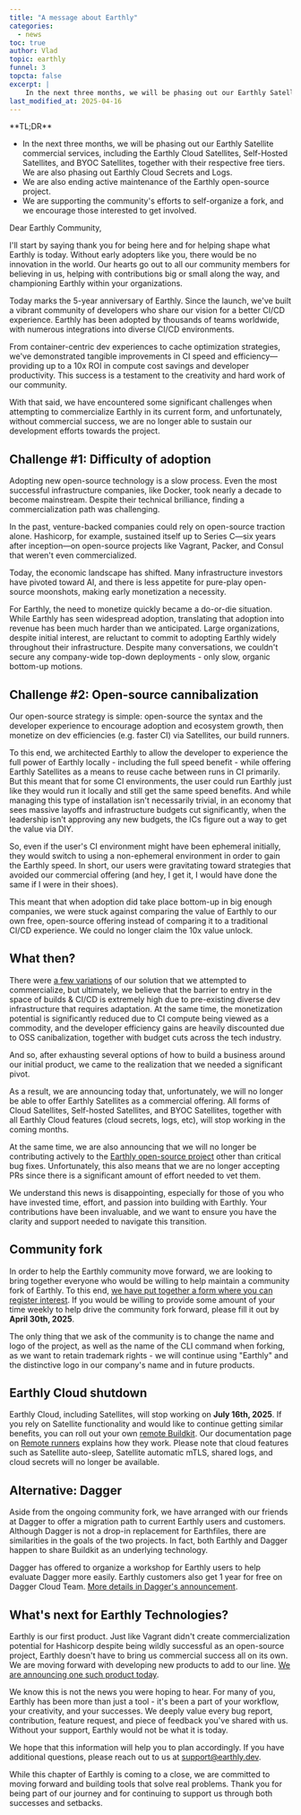 ```yaml
---
title: "A message about Earthly"
categories:
  - news
toc: true
author: Vlad
topic: earthly
funnel: 3
topcta: false
excerpt: |
    In the next three months, we will be phasing out our Earthly Satellite commercial services, including the Earthly Cloud Satellites, Self-Hosted Satellites, and BYOC Satellites, together with their respective free tiers. We are also phasing out Earthly Cloud Secrets and Logs.
last_modified_at: 2025-04-16
---
```

<!-- vale HouseStyle.Spacing = NO -->
<div class="notice--info">
**TL;DR**

- In the next three months, we will be phasing out our Earthly Satellite commercial services, including the Earthly Cloud Satellites, Self-Hosted Satellites, and BYOC Satellites, together with their respective free tiers. We are also phasing out Earthly Cloud Secrets and Logs.
- We are also ending active maintenance of the Earthly open-source project.
- We are supporting the community's efforts to self-organize a fork, and we encourage those interested to get involved.

</div>
<!-- vale HouseStyle.Spacing = YES -->

Dear Earthly Community,

I'll start by saying thank you for being here and for helping shape what Earthly is today. Without early adopters like you, there would be no innovation in the world. Our hearts go out to all our community members for believing in us, helping with contributions big or small along the way, and championing Earthly within your organizations.

Today marks the 5-year anniversary of Earthly. Since the launch, we've built a vibrant community of developers who share our vision for a better CI/CD experience. Earthly has been adopted by thousands of teams worldwide, with numerous integrations into diverse CI/CD environments.

From container-centric dev experiences to cache optimization strategies, we've demonstrated tangible improvements in CI speed and efficiency—providing up to a 10x ROI in compute cost savings and developer productivity. This success is a testament to the creativity and hard work of our community.

With that said, we have encountered some significant challenges when attempting to commercialize Earthly in its current form, and unfortunately, without commercial success, we are no longer able to sustain our development efforts towards the project.

## Challenge #1: Difficulty of adoption

Adopting new open-source technology is a slow process. Even the most successful infrastructure companies, like Docker, took nearly a decade to become mainstream. Despite their technical brilliance, finding a commercialization path was challenging.

In the past, venture-backed companies could rely on open-source traction alone. Hashicorp, for example, sustained itself up to Series C—six years after inception—on open-source projects like Vagrant, Packer, and Consul that weren't even commercialized.

Today, the economic landscape has shifted. Many infrastructure investors have pivoted toward AI, and there is less appetite for pure-play open-source moonshots, making early monetization a necessity.

For Earthly, the need to monetize quickly became a do-or-die situation. While Earthly has seen widespread adoption, translating that adoption into revenue has been much harder than we anticipated. Large organizations, despite initial interest, are reluctant to commit to adopting Earthly widely throughout their infrastructure. Despite many conversations, we couldn't secure any company-wide top-down deployments - only slow, organic bottom-up motions.

## Challenge #2: Open-source cannibalization

Our open-source strategy is simple: open-source the syntax and the developer experience to encourage adoption and ecosystem growth, then monetize on dev efficiencies (e.g. faster CI) via Satellites, our build runners.

To this end, we architected Earthly to allow the developer to experience the full power of Earthly locally - including the full speed benefit - while offering Earthly Satellites as a means to reuse cache between runs in CI primarily. But this meant that for some CI environments, the user could run Earthly just like they would run it locally and still get the same speed benefits. And while managing this type of installation isn't necessarily trivial, in an economy that sees massive layoffs and infrastructure budgets cut significantly, when the leadership isn't approving any new budgets, the ICs figure out a way to get the value via DIY.

So, even if the user's CI environment might have been ephemeral initially, they would switch to using a non-ephemeral environment in order to gain the Earthly speed. In short, our users were gravitating toward strategies that avoided our commercial offering (and hey, I get it, I would have done the same if I were in their shoes).

This meant that when adoption did take place bottom-up in big enough companies, we were stuck against comparing the value of Earthly to our own free, open-source offering instead of comparing it to a traditional CI/CD experience. We could no longer claim the 10x value unlock.

## What then?

There were [a few variations](https://earthly.dev/blog/shutting-down-earthly-ci/) of our solution that we attempted to commercialize, but ultimately, we believe that the barrier to entry in the space of builds & CI/CD is extremely high due to pre-existing diverse dev infrastructure that requires adaptation. At the same time, the monetization potential is significantly reduced due to CI compute being viewed as a commodity, and the developer efficiency gains are heavily discounted due to OSS canibalization, together with budget cuts across the tech industry.

And so, after exhausting several options of how to build a business around our initial product, we came to the realization that we needed a significant pivot.

As a result, we are announcing today that, unfortunately, we will no longer be able to offer Earthly Satellites as a commercial offering. All forms of Cloud Satellites, Self-hosted Satellites, and BYOC Satellites, together with all Earthly Cloud features (cloud secrets, logs, etc), will stop working in the coming months.

At the same time, we are also announcing that we will no longer be contributing actively to the [Earthly open-source project](https://github.com/earthly/earthly) other than critical bug fixes. Unfortunately, this also means that we are no longer accepting PRs since there is a significant amount of effort needed to vet them.

We understand this news is disappointing, especially for those of you who have invested time, effort, and passion into building with Earthly. Your contributions have been invaluable, and we want to ensure you have the clarity and support needed to navigate this transition.

## Community fork

In order to help the Earthly community move forward, we are looking to bring together everyone who would be willing to help maintain a community fork of Earthly. To this end, [we have put together a form where you can register interest](https://forms.gle/CMda8gNFUvmPc4Eu8). If you would be willing to provide some amount of your time weekly to help drive the community fork forward, please fill it out by **April 30th, 2025**.

The only thing that we ask of the community is to change the name and logo of the project, as well as the name of the CLI command when forking, as we want to retain trademark rights - we will continue using "Earthly" and the distinctive logo in our company's name and in future products.

## Earthly Cloud shutdown

Earthly Cloud, including Satellites, will stop working on **July 16th, 2025**. If you rely on Satellite functionality and would like to continue getting similar benefits, you can roll out your own [remote Buildkit](https://docs.earthly.dev/ci-integration/remote-buildkit). Our documentation page on [Remote runners](https://docs.earthly.dev/docs/remote-runners) explains how they work. Please note that cloud features such as Satellite auto-sleep, Satellite automatic mTLS, shared logs, and cloud secrets will no longer be available.

## Alternative: Dagger

Aside from the ongoing community fork, we have arranged with our friends at Dagger to offer a migration path to current Earthly users and customers. Although Dagger is not a drop-in replacement for Earthfiles, there are similarities in the goals of the two projects. In fact, both Earthly and Dagger happen to share Buildkit as an underlying technology.

Dagger has offered to organize a workshop for Earthly users to help evaluate Dagger more easily. Earthly customers also get 1 year for free on Dagger Cloud Team. [More details in Dagger's announcement](https://dagger.io/blog/earthly-to-dagger-migration?utm_campaign=Earthly-Migration&utm_medium=blog&utm_source=earthly-blog).

## What's next for Earthly Technologies?

Earthly is our first product. Just like Vagrant didn't create commercialization potential for Hashicorp despite being wildly successful as an open-source project, Earthly doesn't have to bring us commercial success all on its own. We are moving forward with developing new products to add to our line. [We are announcing one such product today](/blog/lunar-launch).

We know this is not the news you were hoping to hear. For many of you, Earthly has been more than just a tool - it's been a part of your workflow, your creativity, and your successes. We deeply value every bug report, contribution, feature request, and piece of feedback you've shared with us. Without your support, Earthly would not be what it is today.

We hope that this information will help you to plan accordingly. If you have additional questions, please reach out to us at [support@earthly.dev](mailto:support@earthly.dev).

While this chapter of Earthly is coming to a close, we are committed to moving forward and building tools that solve real problems. Thank you for being part of our journey and for continuing to support us through both successes and setbacks.
